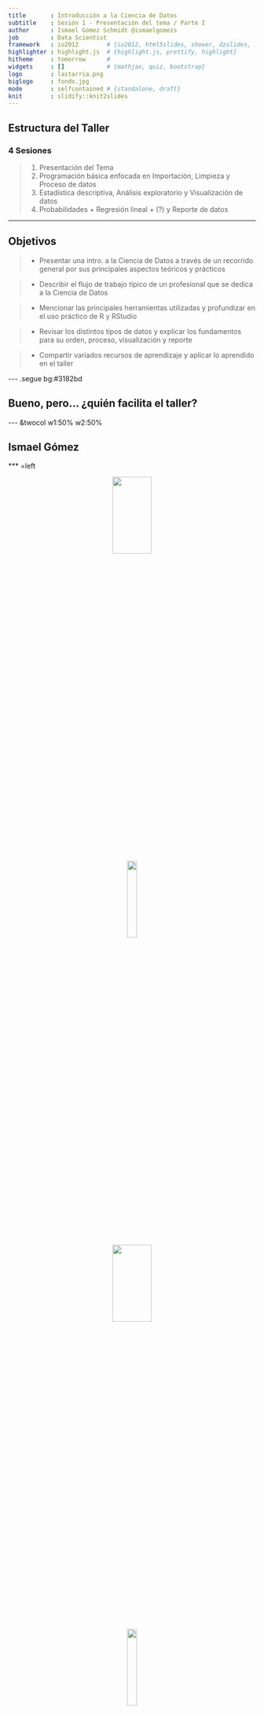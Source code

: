 ```yaml
---
title       : Introducción a la Ciencia de Datos
subtitle    : Sesión 1 - Presentación del tema / Parte I
author      : Ismael Gómez Schmidt @ismaelgomezs
job         : Data Scientist
framework   : io2012        # {io2012, html5slides, shower, dzslides, ...}
highlighter : highlight.js  # {highlight.js, prettify, highlight}
hitheme     : tomorrow      # 
widgets     : []            # {mathjax, quiz, bootstrap}
logo        : lastarria.png
biglogo     : fondo.jpg
mode        : selfcontained # {standalone, draft}
knit        : slidify::knit2slides
---
```


<style>
.title-slide {
  background-color: white; 
}

.title-slide hgroup > h1{
 font-family: 'Oswald', 'Helvetica', sanserif; 
}

.title-slide hgroup > h1{
  color: black;
}

.title-slide hgroup > h2 {
  color: #3182bd;
}

.title-slide hgroup > p {
  color: #2b323f;
}
</style>

## Estructura del Taller

### 4 Sesiones

> 1. Presentación del Tema
> 2. Programación básica enfocada en Importación, Limpieza y Proceso de datos
> 3. Estadística descriptiva, Análisis exploratorio y Visualización de datos
> 4. Probabilidades + Regresión lineal + (?) y Reporte de datos

--- 
## Objetivos

> - Presentar una intro. a la Ciencia de Datos a través de un recorrido general por sus principales aspectos teóricos y prácticos

> - Describir el flujo de trabajo típico de un profesional que se dedica a la Ciencia de Datos

> - Mencionar las principales herramientas utilizadas y profundizar en el uso práctico de R y RStudio
 
> - Revisar los distintos tipos de datos y explicar los fundamentos para su orden, proceso, visualización y reporte

> - Compartir variados recursos de aprendizaje y aplicar lo aprendido en el taller

--- .segue bg:#3182bd
## Bueno, pero... ¿quién facilita el taller?

--- &twocol w1:50% w2:50%
## Ismael Gómez

*** =left

<center><img src="assets/img/inacap.jpg" height="20%" width="40%"></center>

<center><img src="assets/img/matlab.jpg" height="20%" width="20%"></center>

<center><img src="assets/img/CA.jpg" height="20%" width="40%"></center>

<center><img src="assets/img/r_studio.jpg" height="20%" width="20%"></center>

*** =right
<center><img src="assets/img/JHU.png" height="40%" width="30%"></center>

<center><img src="assets/img/dcc_uchil.jpg" height="40%" width="30%"></center>

<center><img src="assets/img/yalea.png" height="20%" width="30%"></center>

<center><img src="assets/img/datofutbol.png" height="30%" width="40%"></center>


---
## Contenido de Sesión 1
### Parte I
> - ¿Qué es la Ciencia de Datos? ¿Qué es el Big Data?

> - Contexto histórico/tecnológico

> - Perfil del científico de datos

> - Flujo de trabajo típico

> - Presentación de distintos recursos de información 

### Parte II
> - Tipos de datos y ejemplos de bases de datos

> - Herramientas típicas en Ciencia de Datos

> - Instalación y configuración de R y RStudio


--- bg:black
## ¿Qué es la Ciencia de Datos?
<a href="https://hbr.org/2012/10/data-scientist-the-sexiest-job-of-the-21st-century"><center><img src="assets/img/sexiest_job_fossbytes.jpg" height="100%" width="100%"></center></a>

--- bg: black
## Aumento de la demanda
<center><img src="assets/img/in_demand_(bloomberg).png" height="100%" width="100%"></center>

---
## Aumento de la demanda
<center><img src="assets/img/0911-linkedin-data-science-chart.png" height="50%" width="50%"></center>

---
## Aumento de la demanda
<center><img src="assets/img/search_trends_google.png" height="100%" width="100%"></center>

--- .segue bg:#9e9ac8
## ¿Por qué?

--- &vcenter
## "Diluvio de datos"
<a href="https://www.economist.com/node/15579717"><center><img src="assets/img/data_deluge_economist.jpg" height="100%" width="100%" ></center></a>

--- &vcenter
## Diluvio de datos
<center><img src="assets/img/one-internet-minute_2017.png" height="500px" width="500px"></center>

---
## Primero: Entender las escalas de tamaño para datos
<center><img src="assets/img/data_prefix_size_all.jpg" height="500px" width="500px" ></center>

---
## Crecimiento exponencial de datos
<center><img src="assets/img/explosion_data_(ee_times).jpg" height="25%" ></center>

--- 
## Nos escapamos de la escala humana
<center><img src="assets/img/MB_MIPS_(journal_evolution_and_tech).jpg" width="60%" ></center>

--- 
## ¿Big Data?
<center><img src="assets/img/4-Vs-of-big-data.jpg" width="85%" ></center>

--- .segue bg:#636363
## Big data o Small data? 

(You need `the right data`!)

--- .segue bg:#66c2a4
## Perfil del Data Scientist

---
## Interdisciplinario: Múltiples skills
<center><img src="assets/img/modern_data_scientist_quora.png" height="580px" width="400px" ></center>


--- bg:black
## No necesariamente hay que ser Data Scientist
<center><img src="assets/img/diagram3_fox_school_bussiness.png" height="500px" width="500px" ></center>

--- 
<center><img src="assets/img/diagram4_whatsthebigdata.com.png" height="550px" width="550px" ></center>

--- &vcenter
<center><img src="assets/img/data_science_skills.jpg" width="90%" ></center>


---
## Tener en cuenta (1)
*sacado desde slides Diplomado Data Science UDD

> - Programación: Iterar. Experimentar. Pensar Computacionalmente. Manejar múltiples herramientas. Generar procesos `reproducibles`.

> - Matemáticas + Estadística -> `Formalidad en procesos`: Entender cuándo un modelo es mejor que otro. Cuándo es necesario usar regresión, clasificación, o clustering. Los tamaños de muestra necesarios. Identificar de sesgos en los datos.

> - Comunicación: Hay que saber escuchar lo que les demás tienen que decir. Comprender y adoptar su lenguaje. `No se está resolviendo un problema propio sino el de alguien más`. Hay que saber expresar y explicar los resultados obtenidos.

--- 
## "El trabajo más sexy del siglo XXI"

> - `Alta demanda`

> - Desafiante, entretenido y "poder" para influir = `Satisfacción personal`

> - Múltiples skills: Difícil de encontrar = `Altos sueldos`

--- bg:black
## Sueldos en el mundo

<center><img src="assets/img/total_salary.png" height="70%" width="70%"></center>

--- bg:black
<center><img src="assets/img/map_salary.png" height="70%" ></center>

--- &twocol w1:50% w2:50%

*** =left
<center><img src="assets/img/year_experience.png" width="100%" ></center>

*** =right
<center><img src="assets/img/education_salary.png" width="100%" ></center>


--- &twocol w1:50% w2:50%
## Sueldos Chile

*** =left
<center><img src="assets/img/sueldos_rol.jpg" width="100%" ></center>
<center><img src="assets/img/sueldos_años.jpg" width="100%" ></center>

*** =right
<center><img src="assets/img/sueldos_educacion.jpg" width="100%" ></center>

--- .segue bg:indigo
## Entonces ¿Qué es Ciencia de Datos?

--- &twocol w1:50% w2:50%
*** =left
> - La Ciencia de Datos es un `nuevo campo interdisciplinario` que abarca y sintetiza un
número de disciplinas relevantes y campos de conocimiento, incluyendo estadística,
informática, computación, comunicación, administración y sociología, `para estudiar
datos a través de un proceso conocido como “pensamiento de ciencia de datos”`.

*** =right
> - Hay un enfoque en un entendimiento sistemático de datos complejos y problemas
aplicados. La DS aborda estos problemas a través de `un proceso que transforma datos en
“insights” e inteligencia que apoya la toma de decisiones`.
Hablamos de problemas que antes no existían, o que no se podían resolver, o bien cuyas
soluciones no eran satisfactorias, o que antes eran más sencillos que ahora y, al volverse
más complejos, los métodos tradicionales no son adecuados.

https://cacm.acm.org/magazines/2017/8/219605-data-science/fulltext

--- 
## Tener en cuenta (2)
*sacado desde slides Diplomado Data Science UDD

Data Science cubre muchas áreas. Una persona que tenga las tres habilidades
descritas no es suficiente (ni frecuente). Data Science resuelve problemas a
través de un proceso que se aborda en equipo. Se necesita un equipo diverso en género,
experiencias, habilidades, contextos, ambiciones.

--- .segue bg:black
## ¿ Y cómo se hace?

--- %vcenter
## Flujo de trabajo típico 

<center><img src="assets/img/data-science-workflow1.png" width="70%" ></center>

--- &vcenter
<center><img src="assets/img/data-science-workflow4_modern_dive.com.png" width="100%" ></center>

--- &vcenter
<center><img src="assets/img/datacycles_artofdatascience.png" height="650px" width="470px" ></center>

--- &vcenter
## Distribución del tiempo
<center><img src="assets/img/spend_time_(whatsthebigdata.com).jpg" width="100%" ></center>

--- .segue bg:#2b323f
## Recursos de información

---
## Comunidades + E-learning en el Extranjero
- https://www.kdnuggets.com
- https://www.analyticsvidhya.com
- https://www.kaggle.com
- https://www.oreilly.com
- http://www.fivethirtyeight.com
- https://www.springboard.com/
- https://www.coursera.org
- http://swirlstats.com
- https://www.datacamp.com
- https://stackoverflow.com
- https://quora.com
- https://towardsdatascience.com

--- 
## Comunidades + Aprendizaje en Chile

- https://www.facebook.com/groups/big.data.science.chile/
- Meetups en Santiago: [Usuarios de R](https://www.meetup.com/es-ES/useRchile), [Data Visualization](https://www.meetup.com/es-ES/Santiago-Data-Visualization), [Machine Learning](https://www.meetup.com/es-ES/Santiago-Machine-Learning-Meetup/)
- https://github.com/robsalasco/data_science_chile
- http://ingenieria.udd.cl/ver-diplomado/diplomado-en-data-science/#presentacion
- http://diplomadosycursos.uc.cl/27644-ficha-nuevo-diplomado-en-data-science
- https://www.dcc.uchile.cl/node/1681
- https://datagramas.cl
- https://datofutbol.cl

--- 
## ¿Dónde encontrar datos?
- http://www.worlddata.io
- https://www.drivendata.org
- http://snap.stanford.edu/data/
- https://archive.ics.uci.edu/ml/datasets.html
- https://opendata.socrata.com
- https://www.reddit.com/r/datasets/
- https://www.springboard.com/blog/free-public-data-sets-data-science-project/

--- 
## ¿Dónde encontrar datos? (Chile)

- https://datachile.io
- http://datos.gob.cl/
- https://datosabiertos.cl/
- http://datos.bcn.cl/es/
- http://datosabiertos.chilecompra.cl/home
- http://opendata.congreso.cl/ 
- http://www.consejotransparencia.cl/.../2012.../130034.html
- https://www.camara.cl/camara/opendata.aspx
- http://www.startupchile.org/industries/open-data/
- http://energiaabierta.cl/

--- bg:black
## Artículos complementarios 

- [Cómo convertirse en Data Scientist y no morir en el intento](https://medium.com/@carnby/cómo-ser-data-scientist-y-no-morir-en-el-intento-parte-1-8aba93d91152)

- [What is Data Science? 24 Fundamental Articles Answering This Question](http://houseofbots.com/news-detail/2283-4-what-is-data-science-24-fundamental-articles-answering-this-question)

- [The best stats you've ever seen](https://www.ted.com/talks/hans_rosling_shows_the_best_stats_you_ve_ever_seen) (Video)

--- .segue bg:#993404
## Ahora ustedes

--- 
> - ¿Por qué tomaron el curso? ¿Qué expectativas tienen de él?

> - ¿Cuál es su background? ¿De dónde vienen? ¿Qué ya saben? ¿Les interesa algún tema en particular?

> - ¿Saben programar?
